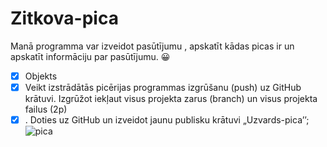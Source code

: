 # Zitkova-pica
Manā programma var izveidot pasūtījumu , apskatīt kādas  picas ir un apskatīt informāciju par pasūtījumu.
:grinning:
- [x] Objekts 
- [x] Veikt izstrādātās picērijas programmas izgrūšanu (push) uz GitHub krātuvi. Izgrūžot iekļaut visus
projekta zarus (branch) un visus projekta failus (2p)
- [x] . Doties uz GitHub un izveidot jaunu publisku krātuvi „Uzvards-pica’’;
![pica](http://t3.gstatic.com/licensed-image?q=tbn:ANd9GcQcHbxCjB7FY6Rttw1VZFdh0gIZmm4MLLjfmD0dhA11saxBKG_D49VVkmlvz3sE71-b)
